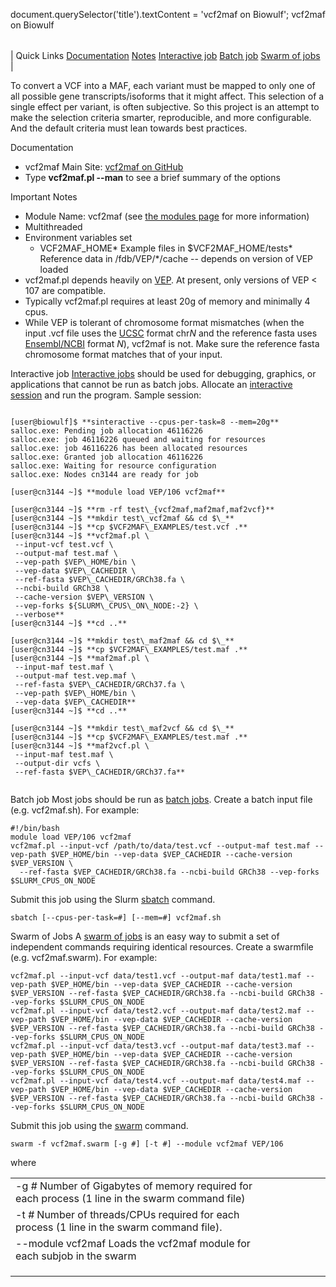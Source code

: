 

document.querySelector('title').textContent = 'vcf2maf on Biowulf';
vcf2maf on Biowulf


|  |
| --- |
| 
Quick Links
[Documentation](#doc)
[Notes](#notes)
[Interactive job](#int) 
[Batch job](#sbatch) 
[Swarm of jobs](#swarm) 
 |



To convert a VCF into a MAF, each variant must be mapped to only one of all possible gene transcripts/isoforms that it might affect. This selection of a single effect per variant, is often subjective. So this project is an attempt to make the selection criteria smarter, reproducible, and more configurable. And the default criteria must lean towards best practices.



Documentation
* vcf2maf Main Site: [vcf2maf on GitHub](https://github.com/mskcc/vcf2maf)
* Type **vcf2maf.pl --man** to see a brief summary of the options


Important Notes
* Module Name: vcf2maf (see [the modules page](/apps/modules.html) for more information)
 * Multithreaded
 * Environment variables set 
	+ VCF2MAF\_HOME* Example files in $VCF2MAF\_HOME/tests* Reference data in /fdb/VEP/\*/cache -- depends on version of VEP loaded
 * vcf2maf.pl depends heavily on [VEP](VEP.html). At present, only versions of VEP < 107 are compatible.
 * Typically vcf2maf.pl requires at least 20g of memory and minimally 4 cpus.
 * While VEP is tolerant of chromosome format mismatches (when the input .vcf file uses the [UCSC](https://hpc.nih.gov/refdb/dbview.php?id=920) format chr*N* and the reference fasta uses [Ensembl/NCBI](https://hpc.nih.gov/refdb/dbview.php?id=408) format *N*), vcf2maf is not. Make sure the reference fasta chromosome format matches that of your input.



Interactive job
[Interactive jobs](/docs/userguide.html#int) should be used for debugging, graphics, or applications that cannot be run as batch jobs.
Allocate an [interactive session](/docs/userguide.html#int) and run the program. Sample session:



```

[user@biowulf]$ **sinteractive --cpus-per-task=8 --mem=20g**
salloc.exe: Pending job allocation 46116226
salloc.exe: job 46116226 queued and waiting for resources
salloc.exe: job 46116226 has been allocated resources
salloc.exe: Granted job allocation 46116226
salloc.exe: Waiting for resource configuration
salloc.exe: Nodes cn3144 are ready for job

[user@cn3144 ~]$ **module load VEP/106 vcf2maf**

[user@cn3144 ~]$ **rm -rf test\_{vcf2maf,maf2maf,maf2vcf}**
[user@cn3144 ~]$ **mkdir test\_vcf2maf && cd $\_**
[user@cn3144 ~]$ **cp $VCF2MAF\_EXAMPLES/test.vcf .**
[user@cn3144 ~]$ **vcf2maf.pl \
 --input-vcf test.vcf \
 --output-maf test.maf \
 --vep-path $VEP\_HOME/bin \
 --vep-data $VEP\_CACHEDIR \
 --ref-fasta $VEP\_CACHEDIR/GRCh38.fa \
 --ncbi-build GRCh38 \
 --cache-version $VEP\_VERSION \
 --vep-forks ${SLURM\_CPUS\_ON\_NODE:-2} \
 --verbose**
[user@cn3144 ~]$ **cd ..**

[user@cn3144 ~]$ **mkdir test\_maf2maf && cd $\_**
[user@cn3144 ~]$ **cp $VCF2MAF\_EXAMPLES/test.maf .**
[user@cn3144 ~]$ **maf2maf.pl \
 --input-maf test.maf \
 --output-maf test.vep.maf \
 --ref-fasta $VEP\_CACHEDIR/GRCh37.fa \
 --vep-path $VEP\_HOME/bin \
 --vep-data $VEP\_CACHEDIR**
[user@cn3144 ~]$ **cd ..**

[user@cn3144 ~]$ **mkdir test\_maf2vcf && cd $\_**
[user@cn3144 ~]$ **cp $VCF2MAF\_EXAMPLES/test.maf .**
[user@cn3144 ~]$ **maf2vcf.pl \
 --input-maf test.maf \
 --output-dir vcfs \
 --ref-fasta $VEP\_CACHEDIR/GRCh37.fa**


```


Batch job
Most jobs should be run as [batch jobs](/docs/userguide.html#submit).
Create a batch input file (e.g. vcf2maf.sh). For example:



```
#!/bin/bash
module load VEP/106 vcf2maf
vcf2maf.pl --input-vcf /path/to/data/test.vcf --output-maf test.maf --vep-path $VEP_HOME/bin --vep-data $VEP_CACHEDIR --cache-version $VEP_VERSION \
  --ref-fasta $VEP_CACHEDIR/GRCh38.fa --ncbi-build GRCh38 --vep-forks $SLURM_CPUS_ON_NODE

```

Submit this job using the Slurm [sbatch](/docs/userguide.html) command.



```
sbatch [--cpus-per-task=#] [--mem=#] vcf2maf.sh
```

Swarm of Jobs 
A [swarm of jobs](/apps/swarm.html) is an easy way to submit a set of independent commands requiring identical resources.
Create a swarmfile (e.g. vcf2maf.swarm). For example:



```
vcf2maf.pl --input-vcf data/test1.vcf --output-maf data/test1.maf --vep-path $VEP_HOME/bin --vep-data $VEP_CACHEDIR --cache-version $VEP_VERSION --ref-fasta $VEP_CACHEDIR/GRCh38.fa --ncbi-build GRCh38 --vep-forks $SLURM_CPUS_ON_NODE
vcf2maf.pl --input-vcf data/test2.vcf --output-maf data/test2.maf --vep-path $VEP_HOME/bin --vep-data $VEP_CACHEDIR --cache-version $VEP_VERSION --ref-fasta $VEP_CACHEDIR/GRCh38.fa --ncbi-build GRCh38 --vep-forks $SLURM_CPUS_ON_NODE
vcf2maf.pl --input-vcf data/test3.vcf --output-maf data/test3.maf --vep-path $VEP_HOME/bin --vep-data $VEP_CACHEDIR --cache-version $VEP_VERSION --ref-fasta $VEP_CACHEDIR/GRCh38.fa --ncbi-build GRCh38 --vep-forks $SLURM_CPUS_ON_NODE
vcf2maf.pl --input-vcf data/test4.vcf --output-maf data/test4.maf --vep-path $VEP_HOME/bin --vep-data $VEP_CACHEDIR --cache-version $VEP_VERSION --ref-fasta $VEP_CACHEDIR/GRCh38.fa --ncbi-build GRCh38 --vep-forks $SLURM_CPUS_ON_NODE
```

Submit this job using the [swarm](/apps/swarm.html) command.



```
swarm -f vcf2maf.swarm [-g #] [-t #] --module vcf2maf VEP/106
```

where


|  |  |  |  |  |  |
| --- | --- | --- | --- | --- | --- |
| -g *#*  Number of Gigabytes of memory required for each process (1 line in the swarm command file)
 | -t *#* Number of threads/CPUs required for each process (1 line in the swarm command file).
 | --module vcf2maf Loads the vcf2maf module for each subjob in the swarm 
 | |
 | |
 | |









